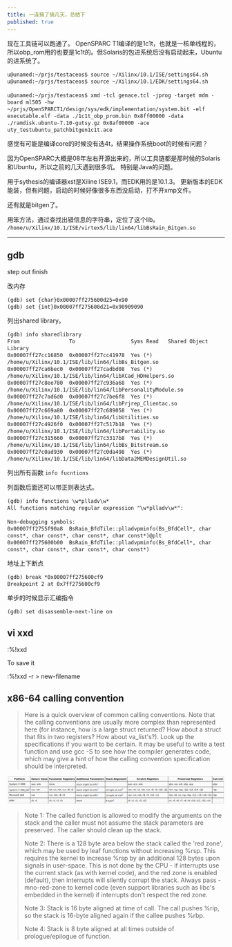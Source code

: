 ```yaml
---
title: 一连搞了搞几天，总结下
published: true
---
```


现在工具链可以跑通了。
OpenSPARC T1编译的是1c1t，也就是一核单线程的，所以obp_rom用的也要是1c1t的。但Solaris的包进系统后没有启动起来，Ubuntu的进系统了。

`````shell
u@unamed:~/prjs/testaceos$ source ~/Xilinx/10.1/ISE/settings64.sh 
u@unamed:~/prjs/testaceos$ source ~/Xilinx/10.1/EDK/settings64.sh 

u@unamed:~/prjs/testaceos$ xmd -tcl genace.tcl -jprog -target mdm -board ml505 -hw ~/prjs/OpenSPARCT1/design/sys/edk/implementation/system.bit -elf executable.elf -data ./1c1t_obp_prom.bin 0x8ff00000 -data ./ramdisk.ubuntu-7.10-gutsy.gz 0x8af00000 -ace uty_testubuntu_patchbitgen1c1t.ace
`````

感觉有可能是编译core的时候没有选4t，结果操作系统boot的时候有问题？


因为OpenSPARC大概是08年左右开源出来的，所以工具链都是那时候的Solaris和Ubuntu，所以之前的几天遇到很多坑。
特别是Java的问题。

用于sythesis的编译器xst是Xiline ISE9.1，而EDK用的是10.1.3。
更新版本的EDK能装，但有问题，启动的时候好像很多东西没启动，打不开xmp文件。

还有就是bitgen了。

用笨方法，通过查找出错信息的字符串，定位了这个lib。
`/home/u/Xilinx/10.1/ISE/virtex5/lib/lin64/libBsRain_Bitgen.so`


---------------------------


## gdb

step out
finish

改内存
`````shell
(gdb) set {char}0x00007ff275600d25=0x90
(gdb) set {int}0x00007ff275600d21=0x90909090
`````

列出shared library。
`````shell
(gdb) info sharedlibrary 
From                To                  Syms Read   Shared Object Library
0x00007ff27cc16850  0x00007ff27cc41978  Yes (*)     /home/u/Xilinx/10.1/ISE/lib/lin64/libBs_Bitgen.so
0x00007ff27ca6bec0  0x00007ff27cadbd08  Yes (*)     /home/u/Xilinx/10.1/ISE/lib/lin64/libXCad_HDHelpers.so
0x00007ff27c8ee780  0x00007ff27c936a68  Yes (*)     /home/u/Xilinx/10.1/ISE/lib/lin64/libPersonalityModule.so
0x00007ff27c7ad6d0  0x00007ff27c7be6f8  Yes (*)     /home/u/Xilinx/10.1/ISE/lib/lin64/libPrjrep_Clientac.so
0x00007ff27c669a80  0x00007ff27c689058  Yes (*)     /home/u/Xilinx/10.1/ISE/lib/lin64/libUtilities.so
0x00007ff27c4926f0  0x00007ff27c517b18  Yes (*)     /home/u/Xilinx/10.1/ISE/lib/lin64/libPortability.so
0x00007ff27c315660  0x00007ff27c3317b8  Yes (*)     /home/u/Xilinx/10.1/ISE/lib/lin64/libBs_Bitstream.so
0x00007ff27c0ad930  0x00007ff27c0da498  Yes (*)     /home/u/Xilinx/10.1/ISE/lib/lin64/libData2MEMDesignUtil.so

`````

列出所有函数
`info fucntions`

列函数后面还可以带正则表达式。
`````shell
(gdb) info functions \w*plladv\w*
All functions matching regular expression "\w*plladv\w*":

Non-debugging symbols:
0x00007ff2755f90a8  BsRain_BfdTile::plladvpminfo(Bs_BfdCell*, char const*, char const*, char const*, char const*)@plt
0x00007ff275600b00  BsRain_BfdTile::plladvpminfo(Bs_BfdCell*, char const*, char const*, char const*, char const*)
`````

地址上下断点
`````shell
(gdb) break *0x00007ff275600cf9
Breakpoint 2 at 0x7ff275600cf9
`````

单步的时候显示汇编指令
`````shell
(gdb) set disassemble-next-line on
`````

## vi xxd

:%!xxd

To save it

:%!xxd -r > new-filename


## x86-64 calling convention

> Here is a quick overview of common calling conventions. Note that the calling conventions are usually more complex than represented here (for instance, how is a large struct returned? How about a struct that fits in two registers? How about va_list's?). Look up the specifications if you want to be certain. It may be useful to write a test function and use gcc -S to see how the compiler generates code, which may give a hint of how the calling convention specification should be interpreted. 


![x86_64_calling_convention](https://github.com/whensungoesdown/whensungoesdown.github.io/raw/main/_posts/2022-04-24.png)

> Note 1: The called function is allowed to modify the arguments on the stack and the caller must not assume the stack parameters are preserved. The caller should clean up the stack.
> 
> Note 2: There is a 128 byte area below the stack called the 'red zone', which may be used by leaf functions without increasing %rsp. This requires the kernel to increase %rsp by an additional 128 bytes upon signals in user-space. This is not done by the CPU - if interrupts use the current stack (as with kernel code), and the red zone is enabled (default), then interrupts will silently corrupt the stack. Always pass -mno-red-zone to kernel code (even support libraries such as libc's embedded in the kernel) if interrupts don't respect the red zone.
> 
> Note 3: Stack is 16 byte aligned at time of call. The call pushes %rip, so the stack is 16-byte aligned again if the callee pushes %rbp.
> 
> Note 4: Stack is 8 byte aligned at all times outside of prologue/epilogue of function. 
